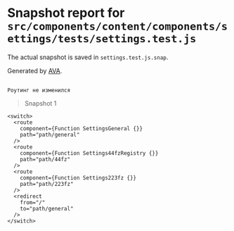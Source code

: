 # Snapshot report for `src/components/content/components/settings/tests/settings.test.js`

The actual snapshot is saved in `settings.test.js.snap`.

Generated by [AVA](https://avajs.dev).

## 
    Роутинг не изменился


> Snapshot 1

    <switch>
      <route
        component={Function SettingsGeneral {}}
        path="path/general"
      />
      <route
        component={Function Settings44fzRegistry {}}
        path="path/44fz"
      />
      <route
        component={Function Settings223fz {}}
        path="path/223fz"
      />
      <redirect
        from="/"
        to="path/general"
      />
    </switch>
